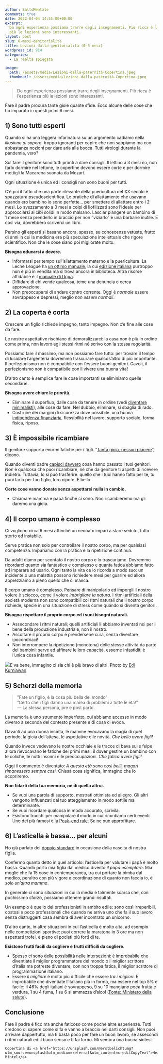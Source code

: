 ```yaml
---
author: SaltoMentale
comments: true
date: 2022-04-04 14:55:00+00:00
excerpt:
  Da ogni esperienza possiamo trarre degli insegnamenti. Più ricca è l’esperienza
  più le lezioni sono interessanti.
layout: post
slug: 6-mesi-genitorialita
title: Lezioni dalla genitorialità (0-6 mesi)
wordpress_id: 914
categories:
  - La realtà spiegata

image:
  path: /assets/media/Lezioni-dalla-paternità-Copertina.jpeg
  thumbnail: /assets/media/Lezioni-dalla-paternità-Copertina.jpeg
---
```


> Da ogni esperienza possiamo trarre degli insegnamenti. Più ricca è l’esperienza più le lezioni sono interessanti.


Fare il padre procura tante gioie quante sfide. Ecco alcune delle cose che ho imparato in questi primi 6 mesi.

## 1) Sono tutti esperti

Quando si ha una leggera infarinatura su un argomento cadiamo nella _illusione di sapere_: troppo ignoranti per capire che non sappiamo ma con abbastanza nozioni per dare aria alla bocca. Tutti virologi durante la pandemia, vero?

Sul fare il genitore sono tutti pronti a dare consigli. Il lettino a 3 mesi no, non farlo dormire nel lettone, le copertine devono essere corte e per dormire mettigli la Macarena suonata da Mozart.

Ogni situazione è unica ed i consigli non sono buoni per tutti.

C’è poi il fatto che una parte rilevante della puericultura del XX secolo è spazzatura pseudoscientifica. Le pratiche di allattamento che usavano quando ero bambino io sono perfette… per smettere di allattare entro i 2 mesi. Lo svezzamento a 3 mesi a colpi di liofilizzati sono l’ideale per approcciarsi ai cibi solidi in modo malsano. Lasciar piangere un bambino di 1 mese senza prenderlo in braccio per non “viziarlo” è una barbarie inutile. E così via, dovrebbero scriverci un libro.

Persino gli esperti si basano ancora, spesso, su conoscenze vetuste, frutto di anni in cui la medicina era più speculazione intellettuale che rigore scientifico. Non che le cose siano poi migliorate molto.

**Bisogna educarsi a dovere.**

- Informarsi per tempo sull’allattamento materno e la puericultura. La Leche League ha [un ottimo manuale](https://amzn.to/3tSI6mH), la cui [edizione italiana](https://amzn.to/3CG8kgb) purtroppo non è più in vendita ma si trova ancora in biblioteca. Altra risorse affidabile è il [manuale di Uppa](https://shop.uppa.it/collections/libri/products/zerocinque).
- Diffidare di chi vende qualcosa, teme una denuncia o cerca approvazione.
- Non preoccuparsi di andare contro corrente. Oggi è _normale_ essere sovrappeso e depressi, meglio _non essere normali_.

## 2) La coperta è corta

Crescere un figlio richiede impegno, tanto impegno. Non c’è fine alle cose da fare.

Le nostre aspettative rischiano di demoralizzarci: la casa non è più in ordine come prima, non lavoro agli stessi ritmi né scrivo con la stessa regolarità.

Possiamo fare il massimo, ma non possiamo fare tutto: per trovare il tempo di lucidare l’argenteria dovremmo trascurare qualcos’altro di più importante. Il perfezionismo non è compatibile con l’essere buoni genitori. Cavoli, il perfezionismo non è compatibile con il vivere una buona vita!

D’altro canto è semplice fare le cose importanti se eliminiamo quelle secondarie.

**Bisogna avere chiare le priorità.**

- Eliminare il superfluo, dalle cose da tenere in ordine (vedi [diventare minimalisti](/minimalismo-significato/)), alle cose da fare. Nel dubbio, eliminare, si sbaglia di rado.
- Costruire dei margini di sicurezza dove possibile: una buona [indipendenza finanziaria](/indipendenza-finanziaria/), flessibilità nel lavoro, supporto sociale, forma fisica, riposo.

## 3) È impossibile ricambiare

Il genitore sopporta enormi fatiche per i figli. “[Tanta gioia, nessun piacere](https://amzn.to/3pXy5nh)”, dicono.

Quando diventi padre [capisci davvero](/tipi-di-sapere/) cosa hanno passato i tuoi genitori. Non è qualcosa che puoi ricambiare, né che da genitore ti aspetti di ricevere indietro. Tuttavia, lo si può trasferire: quello che i tuoi hanno fatto per te, tu puoi farlo per tuo figlio, loro nipote. È bello.

**Certe cose vanno donate senza aspettarsi nulla in cambio.**

- Chiamare mamma e papà finché ci sono. Non ricambieremo ma gli daremo una gioia.

## 4) Il corpo umano è complesso

Ci vogliono circa 6 mesi affinché un neonato impari a stare seduto, tutto storto ed instabile.

Serve pratica non solo per controllare il nostro corpo, ma per qualsiasi competenza. Impariamo con la pratica e la ripetizione continua.

Da adulti diamo per scontato il nostro corpo e lo trascuriamo. Dovremmo ricordarci quanto sia fantastico e complesso e quanta fatica abbiamo fatto ad imparare ad usarlo. Ogni tanto la vita ce lo ricorda a modo suo: un incidente o una malattia possono richiedere mesi per guarire ed allora apprezziamo a pieno quello che ci manca.

Il corpo umano è complesso. Pensare di manipolarlo ed imporgli il nostro volere è sciocco, come il volere _imbrigliare la natura_. I ritmi artificiali della società moderna non sono compatibili coi ritmi naturali che il nostro corpo richiede, specie in una situazione di stress come quando si diventa genitori.

**Bisogna rispettare il proprio corpo ed i suoi bisogni naturali.**

- Assecondare i ritmi naturali; quelli artificiali li abbiamo inventati noi per il bene della produzione industriale, non il nostro.
- Ascoltare il proprio corpo e prendersene cura, senza diventare ipocondriaci!
- Non interrompere la ripetizione (monotona) delle stesse attività da parte dei bambini: serve ad affinare le loro capacità, esserne infastiditi è l’unica cosa infantile.

![]({{site.baseurl}}/assets/media/bimbo-seduto.jpeg)E va bene, immagino ci sia chi è più bravo di altri. Photo by [Edi Kurniawan](https://unsplash.com/@edikurniawan?utm_source=unsplash&utm_medium=referral&utm_content=creditCopyText).

## 5) Scherzi della memoria

> ”Fate un figlio, è la cosa più bella del mondo”  
”Certo che i figli danno una marea di problemi a tutte le età!”  
— La stessa persona, pre e post parto.


La memoria è uno strumento imperfetto, cui abbiamo accesso in modo diverso a seconda del contesto presente e di cosa ci evoca.

Davanti ad una donna incinta, le mamme evocavano la magia di quel periodo, la gioia dell’attesa, le aspettative e le novità. _Che bello avere figli!_

Quando invece vedevano le nostre occhiaie e le tracce di bava sulle felpe allora rievocavano le fatiche dei primi mesi, il dover gestire un bambino con le coliche, le notti insonni e le preoccupazioni. _Che fatica avere figli!_

Oggi il commento è diventato: _A questa età sono così belli, magari rimanessero sempre così._ Chissà cosa significa, immagino che lo scopriremo.

**Non fidarti della tua memoria, né di quella altrui.**

- Se vuoi una parola di supporto, mostrati ottimista ed allegro. Gli altri vengono influenzati dal tuo atteggiamento in modo sottile ma determinante.
- Se vuoi ricordare qualcosa in modo accurato, scrivila.
- Esistono trucchi per manipolare il modo in cui ricordiamo certi eventi. Uno dei più famosi è la [Peak–end rule](https://en.wikipedia.org/wiki/Peak%E2%80%93end_rule). Se ne può approfittare.

## 6) L’asticella è bassa… per alcuni

Ho già parlato del [doppio standard](/doppio-standard/) in occasione della nascita di nostra figlia.

Confermo quanto detto in quel articolo: l’asticella per valutare i papà è molto bassa. Quando porto mia figlia dal medico divento _il papà esemplare_. Mia moglie che fa 15 cose in contemporanea, tra cui portare la bimba dal medico, peraltro con più vigore e coordinazione di quanto non faccia io, è _solo un’altra mamma_.

In generale ci sono situazioni in cui la media è talmente scarsa che, con pochissimo sforzo, possiamo ottenere grandi risultati.

Un esempio è quello dei professionisti in ambito edile: sono così irreperibili, costosi e poco professionali che quando ne arriva uno che fa il suo lavoro senza distruggerti casa sembra di aver incontrato un unicorno.

D’altro canto, in altre situazioni in cui l’asticella è molto alta, ad esempio nelle competizioni sportive: puoi correre la maratona in 3 ore ma non aspettarti trofei, è pieno di podisti più forti di te.

**Esistono frutti facili da cogliere e frutti difficili da cogliere.**

- Spesso ci sono delle possibilità nelle intersezioni: è improbabile che diventiate il miglior programmatore del mondo o il miglior scrittore d’Italia ma potreste diventare, con non troppa fatica, il miglior scrittore di programmazione italiano.
- Essere _il migliore_ è molto più difficile che essere _tra i migliori_. È improbabile che diventiate l’italiano più in forma, ma essere nel top 5% è facile: il 46% degli italiani è sovrappeso, 9 su 10 mangiano poca frutta e verdura, 1 su 4 fuma, 1 su 6 si ammazza d’alcol ([Fonte: Ministero della salute](https://www.salute.gov.it/portale/news/p3_2_1_1_1.jsp?menu=notizie&id=4963)).

## Conclusione

Fare il padre è fico ma anche faticoso come poche altre esperienze. Tutti credono di sapere come si fa e vanno a braccio nel darti consigli. Non puoi arrivare dappertutto, ma ti basta poco per fare un buon lavoro, se assecondi i ritmi naturali ed il buon senso e ti fai furbo. Mi sembra una buona sintesi.

    Copertina di <a href="https://unsplash.com/@erstbelichtung?utm_source=unsplash&utm_medium=referral&utm_content=creditCopyText">Heike Mintel</a>.
